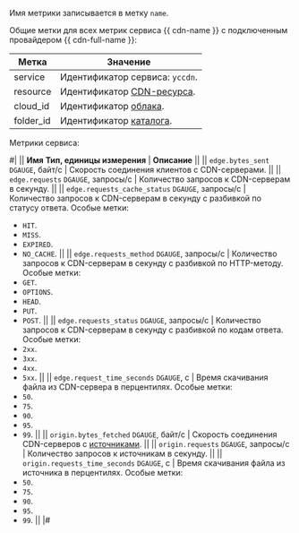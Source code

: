 Имя метрики записывается в метку `name`.

Общие метки для всех метрик сервиса {{ cdn-name }} с подключенным провайдером {{ cdn-full-name }}:

Метка | Значение
----|----
service | Идентификатор сервиса: `yccdn`.
resource | Идентификатор [CDN-ресурса](../../../cdn/concepts/resource.md).
cloud_id | Идентификатор [облака](../../../resource-manager/concepts/resources-hierarchy.md#cloud).
folder_id | Идентификатор [каталога](../../../resource-manager/concepts/resources-hierarchy.md#folder).

Метрики сервиса:

#|
|| **Имя**
**Тип, единицы измерения** | **Описание** ||
|| `edge.bytes_sent`
`DGAUGE`, байт/с | Скорость соединения клиентов с CDN-серверами. ||
|| `edge.requests`
`DGAUGE`, запросы/с | Количество запросов к CDN-серверам в секунду. ||
|| `edge.requests_cache_status`
`DGAUGE`, запросы/с | Количество запросов к CDN-серверам в секунду с разбивкой по статусу ответа.
Особые метки:
* `HIT`.
* `MISS`.
* `EXPIRED`.
* `NO_CACHE`. ||
|| `edge.requests_method`
`DGAUGE`, запросы/с | Количество запросов к CDN-серверам в секунду с разбивкой по HTTP-методу.
Особые метки:
* `GET`.
* `OPTIONS`.
* `HEAD`.
* `PUT`.
* `POST`. ||
|| `edge.requests_status`
`DGAUGE`, запросы/с | Количество запросов к CDN-серверам в секунду с разбивкой по кодам ответа.
Особые метки:
* `2xx`.
* `3xx`.
* `4xx`.
* `5xx`. ||
|| `edge.request_time_seconds`
`DGAUGE`, с | Время скачивания файла из CDN-сервера в перцентилях.
Особые метки:
* `50`.
* `75`.
* `90`.
* `95`.
* `99`. ||
|| `origin.bytes_fetched`
`DGAUGE`, байт/с | Скорость соединения CDN-серверов с [источниками](../../../cdn/concepts/origins.md). ||
|| `origin.requests`
`DGAUGE`, запросы/с | Количество запросов к источникам в секунду. ||
|| `origin.requests_time_seconds`
`DGAUGE`, с | Время скачивания файла из источника в перцентилях.
Особые метки:
* `50`.
* `75`.
* `90`.
* `95`.
* `99`. ||
|#